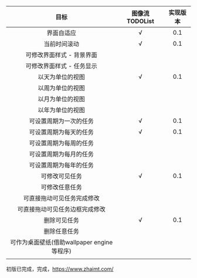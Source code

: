 |   目标  | 图像流TODOList |  实现版本  |
| :-----: |:----: | :----:  |
| 界面自适应 | √ | 0.1 |
| 当前时间滚动 | √ | 0.1 |
| 可修改界面样式 - 背景界面 | | |
| 可修改界面样式 - 任务显示 | | |
| 以天为单位的视图 | √ | 0.1 |
| 以周为单位的视图 |  |  |
| 以月为单位的视图 |  |  |
| 以年为单位的视图 |  |  |
| 可设置周期为一次的任务 | √ | 0.1 |
| 可设置周期为每天的任务 | √ | 0.1 |
| 可设置周期为每周的任务 |  |  |
| 可设置周期为每月的任务 |  |  |
| 可设置周期为每年的任务 |  |  |
| 可修改可见任务 | √ | 0.1 |
| 可修改任意任务 |  |  |
| 可直接拖动可见任务完成修改 |  |  |
| 可直接拖动可见任务边框完成修改 |  |  |
| 删除可见任务 | √ | 0.1 |
| 删除任意任务 |  |  |
| 可作为桌面壁纸(借助wallpaper engine等程序) |  |  |
| | | |
初版已完成，完成，https://www.zhaimt.com/